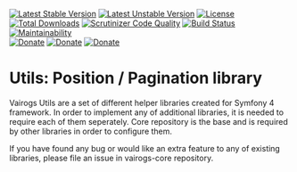 [![Latest Stable Version](https://poser.pugx.org/vairogs/vairogs-position/v/stable)](https://packagist.org/packages/vairogs/vairogs-position)
[![Latest Unstable Version](https://poser.pugx.org/vairogs/vairogs-position/v/unstable)](https://packagist.org/packages/vairogs/vairogs-position)
[![License](https://poser.pugx.org/vairogs/vairogs-position/license)](https://packagist.org/packages/vairogs/vairogs-position)
[![Total Downloads](https://poser.pugx.org/vairogs/vairogs-position/downloads)](https://packagist.org/packages/vairogs/vairogs-position)
[![Scrutinizer Code Quality](https://scrutinizer-ci.com/g/k0d3r1s/vairogs-position/badges/quality-score.png?b=master)](https://scrutinizer-ci.com/g/k0d3r1s/vairogs-position/?branch=master)
[![Build Status](https://scrutinizer-ci.com/g/k0d3r1s/vairogs-position/badges/build.png?b=master)](https://scrutinizer-ci.com/g/k0d3r1s/vairogs-position/build-status/master)
[![Maintainability](https://api.codeclimate.com/v1/badges/75e56dcab370af21f4b5/maintainability)](https://codeclimate.com/github/k0d3r1s/vairogs-position/maintainability)  
[![Donate](https://img.shields.io/badge/donate-paypal-green.svg)](https://www.paypal.me/k0d3r1s)
[![Donate](https://img.shields.io/badge/donate-bitcoin-green.svg)](https://coingate.com/pay/k0d3r1s_BTC)
[![Donate](https://img.shields.io/badge/donate-patreon-green.svg)](https://www.patreon.com/k0d3r1s)

# Utils: Position / Pagination library

Vairogs Utils are a set of different helper libraries created for Symfony 4 framework. 
In order to implement any of additional libraries, it is needed to require each of them seperately.
Core repository is the base and is required by other libraries in order to configure them.

If you have found any bug or would like an extra feature to any of existing libraries, please file an issue in vairogs-core repository.
